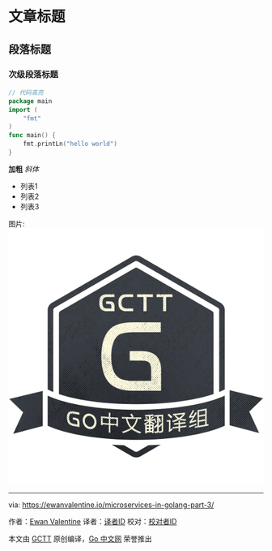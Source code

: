 # 文章标题

## 段落标题

### 次级段落标题

```go
// 代码高亮
package main
import (
    "fmt"
)
func main() {
    fmt.printLn("hello world")
}
```

**加粗**
*斜体*

* 列表1
* 列表2
* 列表3

图片:![logo](https://github.com/studygolang/GCTT/blob/master/logo.png?raw=true)

----------------

via: https://ewanvalentine.io/microservices-in-golang-part-3/

作者：[Ewan Valentine](http://ewanvalentine.io/author/ewan)
译者：[译者ID](https://github.com/译者ID)
校对：[校对者ID](https://github.com/校对者ID)

本文由 [GCTT](https://github.com/studygolang/GCTT) 原创编译，[Go 中文网](https://studygolang.com/) 荣誉推出
